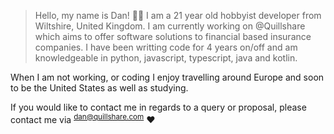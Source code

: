 > Hello, my name is Dan! 👋🏼
I am a 21 year old hobbyist developer from Wiltshire, United Kingdom. I am currently working on @Quillshare which aims to offer software solutions to financial based insurance companies. I have been writting code for 4 years on/off and am knowledgeable in python, javascript, typescript, java and kotlin.

When I am not working, or coding I enjoy travelling around Europe and soon to be the United States as well as studying.

If you would like to contact me in regards to a query or proposal, please contact me via <sup>dan@quillshare.com</sup> ♥️
